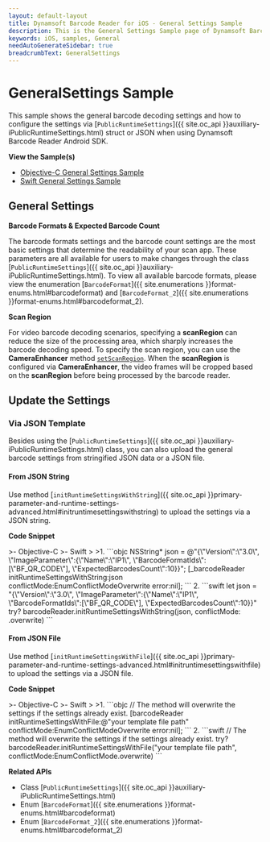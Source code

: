 ```yaml
---
layout: default-layout
title: Dynamsoft Barcode Reader for iOS - General Settings Sample
description: This is the General Settings Sample page of Dynamsoft Barcode Reader for iOS SDK.
keywords: iOS, samples, General
needAutoGenerateSidebar: true
breadcrumbText: GeneralSettings
---
```


# GeneralSettings Sample

This sample shows the general barcode decoding settings and how to configure the settings via [`PublicRuntimeSettings`]({{ site.oc_api }}auxiliary-iPublicRuntimeSettings.html) struct or JSON when using Dynamsoft Barcode Reader Android SDK.

**View the Sample(s)**

- <a href="https://github.com/Dynamsoft/barcode-reader-mobile-samples/tree/main/ios/Objective-C/GeneralSettingsObjC/" target="_blank">Objective-C General Settings Sample</a>
- <a href="https://github.com/Dynamsoft/barcode-reader-mobile-samples/tree/main/ios/Swift/GeneralSettingsSwift/" target="_blank">Swift General Settings Sample</a>

## General Settings

**Barcode Formats & Expected Barcode Count**

The barcode formats settings and the barcode count settings are the most basic settings that determine the readability of your scan app. These parameters are all available for users to make changes through the class [`PublicRuntimeSettings`]({{ site.oc_api }}auxiliary-iPublicRuntimeSettings.html). To view all available barcode formats, please view the enumeration [`BarcodeFormat`]({{ site.enumerations }}format-enums.html#barcodeformat) and [`BarcodeFormat_2`]({{ site.enumerations }}format-enums.html#barcodeformat_2).

**Scan Region**

For video barcode decoding scenarios, specifying a **scanRegion** can reduce the size of the processing area, which sharply increases the barcode decoding speed. To specify the scan region, you can use the **CameraEnhancer** method <a href="https://www.dynamsoft.com/camera-enhancer/docs/programming/ios/primary-api/camera-enhancer.html?ver=latest#setscanregion" target="_blank">`setScanRegion`</a>. When the **scanRegion** is configured via **CameraEnhancer**, the video frames will be cropped based on the **scanRegion** before being processed by the barcode reader.

## Update the Settings

### Via JSON Template

Besides using the [`PublicRuntimeSettings`]({{ site.oc_api }}auxiliary-iPublicRuntimeSettings.html) class, you can also upload the general barcode settings from stringified JSON data or a JSON file.

#### From JSON String

Use method [`initRuntimeSettingsWithString`]({{ site.oc_api }}primary-parameter-and-runtime-settings-advanced.html#initruntimesettingswithstring) to upload the settings via a JSON string.

**Code Snippet**

<div class="sample-code-prefix"></div>
>- Objective-C
>- Swift
>
>1. 
```objc
NSString* json = @"{\"Version\":\"3.0\", \"ImageParameter\":{\"Name\":\"IP1\", \"BarcodeFormatIds\":[\"BF_QR_CODE\"], \"ExpectedBarcodesCount\":10}}";
[_barcodeReader initRuntimeSettingsWithString:json conflictMode:EnumConflictModeOverwrite error:nil];
```
2. 
```swift
let json = "{\"Version\":\"3.0\", \"ImageParameter\":{\"Name\":\"IP1\", \"BarcodeFormatIds\":[\"BF_QR_CODE\"], \"ExpectedBarcodesCount\":10}}"
try? barcodeReader.initRuntimeSettingsWithString(json, conflictMode: .overwrite)
```

#### From JSON File

Use method [`initRuntimeSettingsWithFile`]({{ site.oc_api }}primary-parameter-and-runtime-settings-advanced.html#initruntimesettingswithfile) to upload the settings via a JSON file.

**Code Snippet**

<div class="sample-code-prefix"></div>
>- Objective-C
>- Swift
>
>1. 
```objc
// The method will overwrite the settings if the settings already exist.
[barcodeReader initRuntimeSettingsWithFile:@"your template file path" conflictMode:EnumConflictModeOverwrite error:nil];
```
2. 
```swift
// The method will overwrite the settings if the settings already exist.
try? barcodeReader.initRuntimeSettingsWithFile("your template file path", conflictMode:EnumConflictMode.overwrite)
```

**Related APIs**

- Class [`PublicRuntimeSettings`]({{ site.oc_api }}auxiliary-iPublicRuntimeSettings.html)
- Enum [`BarcodeFormat`]({{ site.enumerations }}format-enums.html#barcodeformat)
- Enum [`BarcodeFormat_2`]({{ site.enumerations }}format-enums.html#barcodeformat_2)

